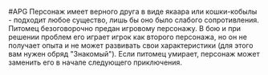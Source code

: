 #APG
Персонаж имеет верного друга в виде якаара или кошки-кобылы - подходит любое существо, лишь бы оно было слабого сопротивления. Питомец безоговорочно предан игровому персонажу. В бою и при решении проблем его играет игрок как второго персонажа, но он не получает опыта и не может развивать свои характеристики (для этого вам нужен обряд "Знакомый"). Если питомец умирает, персонаж может заменить его в начале следующего приключения. 